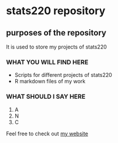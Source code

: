 # stats220 repository
## purposes of the repository
It is used to store my projects of stats220

### WHAT YOU WILL FIND HERE
- Scripts for different projects of stats220
- R markdown files of my work

### WHAT SHOULD I SAY HERE
1. A
2. N
3. C

Feel free to check out [my website](https://github.com/jleung8/stats220/edit/main/README.md)
